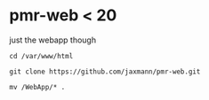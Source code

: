 # pmr-web < 20
just the webapp though

`cd /var/www/html`

`git clone https://github.com/jaxmann/pmr-web.git`

`mv /WebApp/* .`


